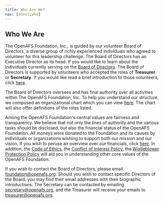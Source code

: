 ```yaml
---
title: Who Are We?
nav: [about,who]
---
```


## Who We Are ##

The OpenAFS Foundation, Inc., is guided by our volunteer Board of Directors, a diverse
group of richly experienced individuals who agreed to volunteer for this
leadership challenge.  The Board of Directors has an Executive Director as its
head.  If you would like to learn about the individuals currently serving on
the [Board of Directors]({{site.github.url}}/board/).  The Board of
Directors is supported by volunteers who accepted the roles of **Treasurer** or
**Secretary**.  If you would like read a brief introduction to those volunteers,
click [here](XXXbrokenlink).

The Board of Directors oversees and has final authority over all activities
within The OpenAFS Foundation, Inc.  To help you understand our structure, we
composed an organizational chart which you can view [here](XXXbrokenlink).  The
chart will also offer definitions of the roles listed.

Among the OpenAFS Foundation's central values are fairness and transparency.
We believe that not only the lines of authority and the various tasks should be
disclosed, but also the financial status of the OpenAFS Foundation.  All moneys
were donated to the Foundation and its causes by individuals or organizations
wishing to support both our mission and our vision.  If you wish to peruse an
overview over our financials, click [here](XXXbrokenlink).  In addition, the
[Code of Ethics](XXXbrokenlink), the [Conflict of Interest
Policy](XXXbrokenlink), the [Wistleblower Protection Policy](XXXbrokenlink)
will aid you in understanding other core values of the OpenAFS Foundation. 

If you wish to contact the Board of Directors, please email
[foundation@openafs.org](mailto:foundation@openafs.org).  Should you wish to
contact specific Directors of the Board, you may find their email addresses
with their biographic introductions.  The Secretary can be contacted by
emailing [secretary@openafs.org](mailto:secretary@openafs.org), and the
Treasurer will receive your emails to
[treasurer@openafs.org](mailto:treasurer@openafs.org).
